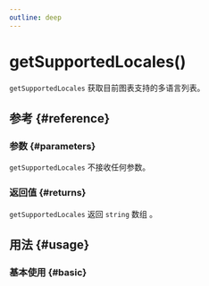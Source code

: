 ```yaml
---
outline: deep
---
```


# getSupportedLocales()
`getSupportedLocales` 获取目前图表支持的多语言列表。

## 参考 {#reference}
<!-- @include: @/@views/api/references/chart/getSupportedLocales.md -->

### 参数 {#parameters}
`getSupportedLocales` 不接收任何参数。

### 返回值 {#returns}
`getSupportedLocales` 返回 `string` 数组 。

## 用法 {#usage}
<script setup>
import GetSupportedLocales from '../../@views/api/samples/getSupportedLocales/index.vue'
</script>

### 基本使用 {#basic}
<GetSupportedLocales />